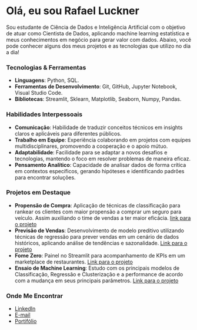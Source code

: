 
# Olá, eu sou Rafael Luckner 

Sou estudante de Ciência de Dados e Inteligência Artificial com o objetivo de atuar como Cientista de Dados, aplicando machine learning estatística e meus conhecimentos em negócio para gerar valor com dados. Abaixo, você pode conhecer alguns dos meus projetos e as tecnologias que utilizo no dia a dia!

### Tecnologias & Ferramentas
- **Linguagens**: Python, SQL.
- **Ferramentas de Desenvolvimento**: Git, GitHub, Jupyter Notebook, Visual Studio Code.
- **Bibliotecas**: Streamlit, Sklearn, Matplotlib, Seaborn, Numpy, Pandas.

### Habilidades Interpessoais
- **Comunicação**: Habilidade de traduzir conceitos técnicos em insights claros e aplicáveis para diferentes públicos.
- **Trabalho em Equipe**: Experiência colaborando em projetos com equipes multidisciplinares, promovendo a cooperação e o apoio mútuo.
- **Adaptabilidade**: Facilidade para se adaptar a novos desafios e tecnologias, mantendo o foco em resolver problemas de maneira eficaz.
- **Pensamento Analítico**: Capacidade de analisar dados de forma crítica em contextos específicos, gerando hipóteses e identificando padrões para encontrar soluções.


### Projetos em Destaque
- **Propensão de Compra**: Aplicação de técnicas de classificação para rankear os clientes com maior propensão a comprar um seguro para veículo. Assim auxiliando o time de vendas a ter maior eficácia. [link para o projeto](https://github.com/RafaelLuckner/Propensao_Compra)
- **Previsão de Vendas**: Desenvolvimento de modelo preditivo utilizando técnicas de regressão para prever vendas em um cenário de dados históricos, aplicando análise de tendências e sazonalidade. [Link para o projeto](https://github.com/RafaelLuckner/Previsao_Vendas)
- **Fome Zero**: Painel no Streamlit para acompanhamento de KPIs em um marketplace de restaurantes. [Link para o projeto](https://github.com/RafaelLuckner/Projeto_Fome_Zero)
- **Ensaio de Machine Learning**: Estudo com os principais modelos de Classificação, Regressão e Clusterização e a performance de acordo com a mudança em seus principais parâmetros. [Link para o projeto](https://github.com/RafaelLuckner/ensaio-de-machine-learning)
### Onde Me Encontrar
- [LinkedIn](https://www.linkedin.com/in/rafael-luckner/)
- [E-mail](mailto:rafaelluckner1@gmail.com)
- [Portifólio](https://rafaelluckner.github.io/portifolio_projetos/)
